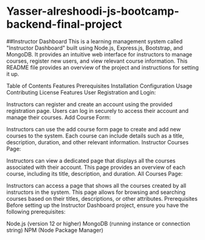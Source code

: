 # Yasser-alreshoodi-js-bootcamp-backend-final-project

##Instructor Dashboard
This is a learning management system called "Instructor Dashboard" built using Node.js, Express.js, Bootstrap, and MongoDB. It provides an intuitive web interface for instructors to manage courses, register new users, and view relevant course information. This README file provides an overview of the project and instructions for setting it up.

Table of Contents
Features
Prerequisites
Installation
Configuration
Usage
Contributing
License
Features
User Registration and Login:

Instructors can register and create an account using the provided registration page.
Users can log in securely to access their account and manage their courses.
Add Course Form:

Instructors can use the add course form page to create and add new courses to the system.
Each course can include details such as a title, description, duration, and other relevant information.
Instructor Courses Page:

Instructors can view a dedicated page that displays all the courses associated with their account.
This page provides an overview of each course, including its title, description, and duration.
All Courses Page:

Instructors can access a page that shows all the courses created by all instructors in the system.
This page allows for browsing and searching courses based on their titles, descriptions, or other attributes.
Prerequisites
Before setting up the Instructor Dashboard project, ensure you have the following prerequisites:

Node.js (version 12 or higher)
MongoDB (running instance or connection string)
NPM (Node Package Manager)

